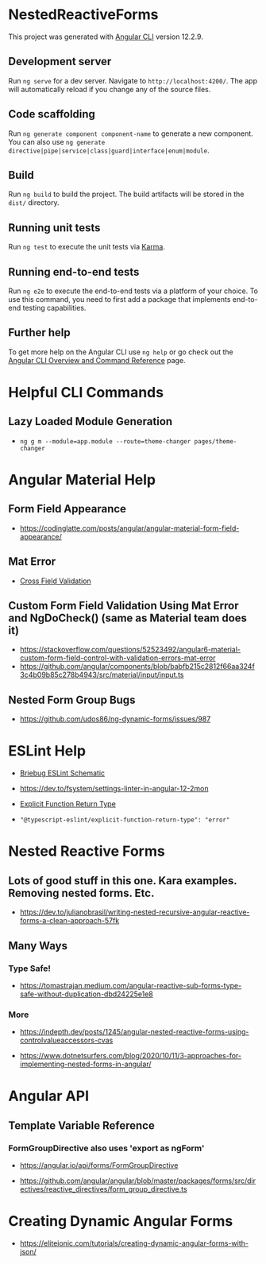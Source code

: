 # NestedReactiveForms

This project was generated with [Angular CLI](https://github.com/angular/angular-cli) version 12.2.9.

## Development server

Run `ng serve` for a dev server. Navigate to `http://localhost:4200/`. The app will automatically reload if you change any of the source files.

## Code scaffolding

Run `ng generate component component-name` to generate a new component. You can also use `ng generate directive|pipe|service|class|guard|interface|enum|module`.

## Build

Run `ng build` to build the project. The build artifacts will be stored in the `dist/` directory.

## Running unit tests

Run `ng test` to execute the unit tests via [Karma](https://karma-runner.github.io).

## Running end-to-end tests

Run `ng e2e` to execute the end-to-end tests via a platform of your choice. To use this command, you need to first add a package that implements end-to-end testing capabilities.

## Further help

To get more help on the Angular CLI use `ng help` or go check out the [Angular CLI Overview and Command Reference](https://angular.io/cli) page.

# Helpful CLI Commands

## Lazy Loaded Module Generation

- `ng g m --module=app.module --route=theme-changer pages/theme-changer`

# Angular Material Help

## Form Field Appearance

- https://codinglatte.com/posts/angular/angular-material-form-field-appearance/

## Mat Error

- [Cross Field Validation](https://itnext.io/materror-cross-field-validators-in-angular-material-7-97053b2ed0cf)

## Custom Form Field Validation Using Mat Error and NgDoCheck() (same as Material team does it)

- https://stackoverflow.com/questions/52523492/angular6-material-custom-form-field-control-with-validation-errors-mat-error
- https://github.com/angular/components/blob/babfb215c2812f66aa324f3c4b09b85c278b4943/src/material/input/input.ts

## Nested Form Group Bugs

- https://github.com/udos86/ng-dynamic-forms/issues/987

# ESLint Help

- [Briebug ESLint Schematic](https://blog.briebug.com/blog/convert-angular-project-tslint-eslint)

- https://dev.to/fsystem/settings-linter-in-angular-12-2mon

- [Explicit Function Return Type](https://github.com/typescript-eslint/typescript-eslint/blob/master/packages/eslint-plugin/docs/rules/explicit-function-return-type.md)
- `"@typescript-eslint/explicit-function-return-type": "error"`

# Nested Reactive Forms

## Lots of good stuff in this one. Kara examples. Removing nested forms. Etc.

- https://dev.to/julianobrasil/writing-nested-recursive-angular-reactive-forms-a-clean-approach-57fk

## Many Ways

### Type Safe!

- https://tomastrajan.medium.com/angular-reactive-sub-forms-type-safe-without-duplication-dbd24225e1e8

### More

- https://indepth.dev/posts/1245/angular-nested-reactive-forms-using-controlvalueaccessors-cvas

- https://www.dotnetsurfers.com/blog/2020/10/11/3-approaches-for-implementing-nested-forms-in-angular/

# Angular API

## Template Variable Reference

### FormGroupDirective also uses 'export as ngForm'

- https://angular.io/api/forms/FormGroupDirective

- https://github.com/angular/angular/blob/master/packages/forms/src/directives/reactive_directives/form_group_directive.ts

# Creating Dynamic Angular Forms

- https://eliteionic.com/tutorials/creating-dynamic-angular-forms-with-json/
